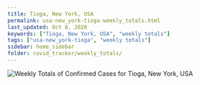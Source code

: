 ```yaml
---
title: Tioga, New York, USA
permalink: usa-new_york-tioga-weekly_totals.html
last_updated: Oct 8, 2020
keywords: ["Tioga, New York, USA", "weekly totals"]
tags: ["usa-new_york-tioga", "weekly totals"]
sidebar: home_sidebar
folder: covid_tracker/weekly_totals/
---
```


![Weekly Totals of Confirmed Cases for Tioga, New York, USA](images/graphs/usa-new_york-tioga-weekly_totals_graph.png)
